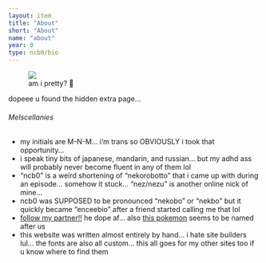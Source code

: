 ```yaml
---
layout: item
title: "About"
short: "About"
name: "about"
year: 0
type: ncb0/bio
---
```


<figure class="float right">
  <img src="{{ site.baseurl }}/assets/img/mel4.jpg">
  <figcaption>
    am i pretty? 🥺 
  </figcaption>
</figure>

dopeee u found the hidden extra page…

###### Melscellanies
- my initials are M-N-M… i’m trans so OBVIOUSLY i took that opportunity…  
- i speak tiny bits of japanese, mandarin, and russian… but my adhd ass will probably never become fluent in any of them lol
- “ncb0” is a weird shortening of “nekorobotto” that i came up with during an episode… somehow it stuck… “nez/nezu” is another online nick of mine…
- ncb0 was SUPPOSED to be pronounced “nekobo” or “nekbo” but it quickly became “enceebio” after a friend started calling me that lol
- [follow my partner!!](https://twitter.com/matushkasobak) he dope af… also [this pokemon](https://m.bulbapedia.bulbagarden.net/wiki/Meltan_(Pokemon)) seems to be named after us
- this website was written almost entirely by hand… i hate site builders lul… the fonts are also all custom… this all goes for my other sites too if u know where to find them
